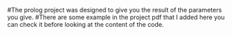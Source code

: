 #The prolog project was designed to give you the result of the parameters you give.
#There are some example in the project pdf that I added here you can check it before looking at the content of the code.
